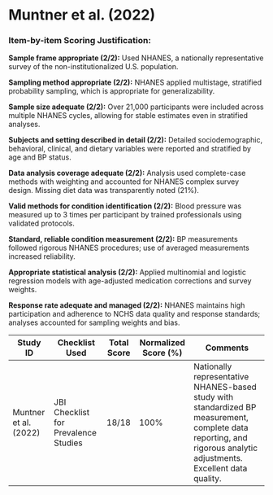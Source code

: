 # Muntner et al. (2022)

### Item-by-item Scoring Justification:

**Sample frame appropriate (2/2):** Used NHANES, a nationally representative survey of the non-institutionalized U.S. population.

**Sampling method appropriate (2/2):** NHANES applied multistage, stratified probability sampling, which is appropriate for generalizability.

**Sample size adequate (2/2):** Over 21,000 participants were included across multiple NHANES cycles, allowing for stable estimates even in stratified analyses.

**Subjects and setting described in detail (2/2):** Detailed sociodemographic, behavioral, clinical, and dietary variables were reported and stratified by age and BP status.

**Data analysis coverage adequate (2/2):** Analysis used complete-case methods with weighting and accounted for NHANES complex survey design. Missing diet data was transparently noted (21%).

**Valid methods for condition identification (2/2):** Blood pressure was measured up to 3 times per participant by trained professionals using validated protocols.

**Standard, reliable condition measurement (2/2):** BP measurements followed rigorous NHANES procedures; use of averaged measurements increased reliability.

**Appropriate statistical analysis (2/2):** Applied multinomial and logistic regression models with age-adjusted medication corrections and survey weights.

**Response rate adequate and managed (2/2):** NHANES maintains high participation and adherence to NCHS data quality and response standards; analyses accounted for sampling weights and bias.

| Study ID | Checklist Used | Total Score | Normalized Score (%) | Comments |
| --- | --- | --- | --- | --- |
| Muntner et al. (2022) | JBI Checklist for Prevalence Studies | 18/18 | 100% | Nationally representative NHANES-based study with standardized BP measurement, complete data reporting, and rigorous analytic adjustments. Excellent data quality. |
